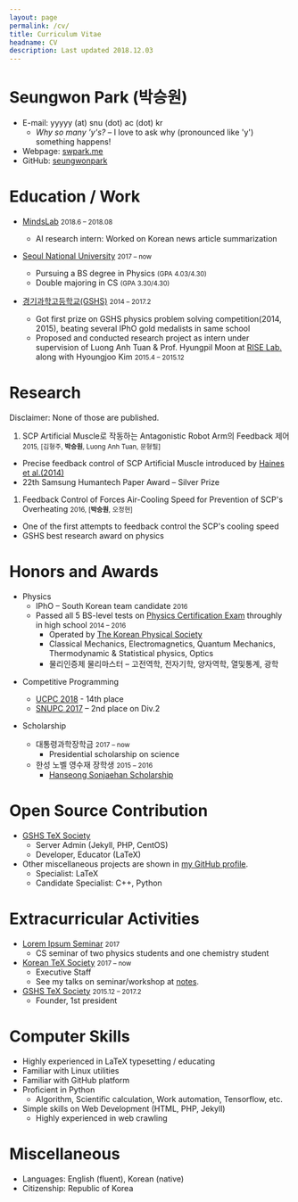 ```yaml
---
layout: page
permalink: /cv/
title: Curriculum Vitae
headname: CV
description: Last updated 2018.12.03
---
```


# Seungwon Park (박승원)

* E-mail: yyyyy (at) snu (dot) ac (dot) kr
  * *Why so many 'y's?* – I love to ask why (pronounced like 'y') something happens!
* Webpage: [swpark.me](http://swpark.me)
* GitHub: [seungwonpark](https://github.com/seungwonpark)

# Education / Work

* [MindsLab](http://mindslab.ai/) <small>2018.6 – 2018.08</small>
  * AI research intern: Worked on Korean news article summarization

* [Seoul National University](http://en.snu.ac.kr) <small>2017 – now</small>
  * Pursuing a BS degree in Physics <small>(GPA 4.03/4.30)</small>
  * Double majoring in CS <small>(GPA 3.30/4.30)</small>

* [경기과학고등학교(GSHS)](http://www.gs.hs.kr) <small>2014 – 2017.2</small>
  * Got first prize on GSHS physics problem solving competition(2014, 2015), beating several IPhO gold medalists in same school
  * Proposed and conducted research project as intern under supervision of Luong Anh Tuan & Prof. Hyungpil Moon at [RISE Lab.](http://ris.skku.edu/home/) along with Hyoungjoo Kim <small>2015.4 – 2015.12</small>


# Research

Disclaimer: None of those are published.​
1. SCP Artificial Muscle로 작동하는 Antagonistic Robot Arm의 Feedback 제어 <small>2015, [김형주, **박승원**, Luong Anh Tuan, 문형필]</small>
  * Precise feedback control of SCP Artificial Muscle introduced by [Haines et al.(2014)](http://science.sciencemag.org/content/343/6173/868)
  * 22th Samsung Humantech Paper Award – Silver Prize

1. Feedback Control of Forces Air-Cooling Speed for Prevention of SCP's Overheating <small>2016, [**박승원**, 오정현]</small>
  * One of the first attempts to feedback control the SCP's cooling speed 
  * GSHS best research award on physics

# Honors and Awards

- Physics
  * IPhO – South Korean team candidate <small>2016</small>
  * Passed all 5 BS-level tests on [Physics Certification Exam](http://kphc.kps.or.kr/about/) throughly in high school <small>2014 – 2016</small>
    * Operated by [The Korean Physical Society](http://www.kps.or.kr/)
    * Classical Mechanics, Electromagnetics, Quantum Mechanics, Thermodynamic & Statistical physics, Optics
    * 물리인증제 물리마스터 – 고전역학, 전자기학, 양자역학, 열및통계, 광학

* Competitive Programming
  * [UCPC 2018](https://2018.ucpc.io/) - 14th place
  * [SNUPC 2017](http://snups.snucse.org/snupc2017/) – 2nd place on Div.2

* Scholarship
  * 대통령과학장학금 <small>2017 – now</small>
    * Presidential scholarship on science
  * 한성 노벨 영수재 장학생 <small>2015 – 2016</small>
    * [Hanseong Sonjaehan Scholarship](http://sonjaehan.org/)

# Open Source Contribution

* [GSHS TeX Society](http://latex.gs.hs.kr)
  * Server Admin (Jekyll, PHP, CentOS)
  * Developer, Educator (LaTeX)
* Other miscellaneous projects are shown in [my GitHub profile](https://github.com/seungwonpark). 
  * Specialist: LaTeX
  * Candidate Specialist: C++, Python

# Extracurricular Activities

* [Lorem Ipsum Seminar](https://github.com/seungwonpark/lipsum-seminar) <small>2017</small>
  * CS seminar of two physics students and one chemistry student
* [Korean TeX Society](http://www.ktug.org) <small>2017 – now</small>
  * Executive Staff
  * See my talks on seminar/workshop at [notes](/notes).
* [GSHS TeX Society](http://latex.gs.hs.kr) <small>2015.12 – 2017.2</small>
  * Founder, 1st president


# Computer Skills

* Highly experienced in LaTeX typesetting / educating
* Familiar with Linux utilities
* Familiar with GitHub platform
* Proficient in Python
  * Algorithm, Scientific calculation, Work automation, Tensorflow, etc.
* Simple skills on Web Development (HTML, PHP, Jekyll)
  * Highly experienced in web crawling

# Miscellaneous

* Languages: English (fluent), Korean (native)
* Citizenship: Republic of Korea
